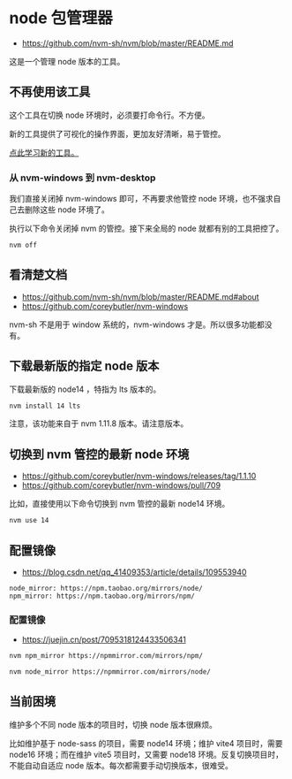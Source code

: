 # node 包管理器

- https://github.com/nvm-sh/nvm/blob/master/README.md

这是一个管理 node 版本的工具。

## 不再使用该工具

这个工具在切换 node 环境时，必须要打命令行。不方便。

新的工具提供了可视化的操作界面，更加友好清晰，易于管控。

[点此学习新的工具。](../../nvm-desktop/index.md)

### 从 nvm-windows 到 nvm-desktop

我们直接关闭掉 nvm-windows 即可，不再要求他管控 node 环境，也不强求自己去删除这些 node 环境了。

执行以下命令关闭掉 nvm 的管控。接下来全局的 node 就都有别的工具把控了。

```bash
nvm off
```

## 看清楚文档

- https://github.com/nvm-sh/nvm/blob/master/README.md#about
- https://github.com/coreybutler/nvm-windows

nvm-sh 不是用于 window 系统的，nvm-windows 才是。所以很多功能都没有。

## 下载最新版的指定 node 版本

下载最新版的 node14 ，特指为 lts 版本的。

```bash
nvm install 14 lts
```

注意，该功能来自于 nvm 1.11.8 版本。请注意版本。

## 切换到 nvm 管控的最新 node 环境

- https://github.com/coreybutler/nvm-windows/releases/tag/1.1.10
- https://github.com/coreybutler/nvm-windows/pull/709

比如，直接使用以下命令切换到 nvm 管控的最新 node14 环境。

```bash
nvm use 14
```

## 配置镜像

- https://blog.csdn.net/qq_41409353/article/details/109553940

```text
node_mirror: https://npm.taobao.org/mirrors/node/
npm_mirror: https://npm.taobao.org/mirrors/npm/
```

### 配置镜像

- https://juejin.cn/post/7095318124433506341

```bash
nvm npm_mirror https://npmmirror.com/mirrors/npm/
```

```bash
nvm node_mirror https://npmmirror.com/mirrors/node/
```

## 当前困境

维护多个不同 node 版本的项目时，切换 node 版本很麻烦。

比如维护基于 node-sass 的项目，需要 node14 环境；维护 vite4 项目时，需要 node16 环境；而在维护 vite5 项目时，又需要 node18 环境。反复切换项目时，不能自动自适应 node 版本。每次都需要手动切换版本，很难受。
